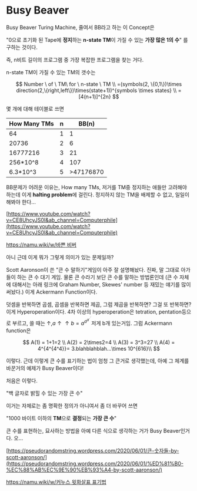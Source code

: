 # Busy Beaver

Busy Beaver Turing Machine, 줄여서 BB라고 하는 이 Concept은

"0으로 초기화 된 Tape에 **정지**하는 **n-state TM**이 가질 수 있는 **가장 많은 1의 수**" 를 구하는 것이다.

즉, n비트 길이의 프로그램 중 가장 복잡한 프로그램을 찾는 거다.

n-state TM이 가질 수 있는 TM의 갯수는

$$
Number \ of \ TM\ for \ n-state \ TM
\\
=(symbols(2, \{0,1\})\times direction(2,\{right,left\})\times(state+1))^{symbols \times states} \\
=[4(n+1)]^{2n}
$$

몇 개에 대해 테이블로 쓰면

|How Many TMs|n|BB(n)|
|------|---|---|
|64|1|1|
|20736|2|6|
|16777216|3|21|
|256*10^8|4|107|
|6.3*10^3|5|>47176870|


BB문제가 어려운 이유는, How many TMs, 저거를 TM중 정지하는 애들만 고려해야 하는데 이게 **halting problem**에 걸린다. 정지하지 않는 TM을 배제할 수 없고, 일일이 해봐야 한다...

[https://www.youtube.com/watch?v=CE8UhcyJS0I&ab_channel=Computerphile](https://www.youtube.com/watch?v=CE8UhcyJS0I&ab_channel=Computerphile)

[https://namu.wiki/w/바쁜 비버](https://namu.wiki/w/%EB%B0%94%EC%81%9C%20%EB%B9%84%EB%B2%84)

아니 근데 이게 뭐가 그렇게 의미가 있는 문제일까?

Scott Aaronson이 쓴 "큰 수 말하기"게임이 아주 잘 설명해놨다. 진짜, 말 그대로 아가들이 하는 큰 수 대기 게임. 물론 큰 수라기 보단 큰 수를 말하는 방법론인데 (큰 수 자체에 대해서는 아래 링크에 Graham Number, Skewes' number 등 재밌는 얘기를 많이 써놨다.) 이게 Ackermann Function이다.

덧셈을 반복하면 곱셈, 곱셈을 반복하면 제곱, 그럼 제곱을 반복하면? 그걸 또 반복하면? 이게 Hyperoperation이다. 4차 이상의 hyperoperation은 tetration, pentation등으로 부르고, 쓸 때는 $\uparrow, a\uparrow \uparrow b = a^{{a^{a^{\scriptstyle\cdot^{\scriptstyle\cdot^{\scriptstyle\cdot}}}}}}$저게 b개 있는거임. 그럼 Ackermann function은

$$
A(1) = 1+1=2 \\
A(2) = 2\times2=4 \\
A(3) = 3^3=27 \\
A(4) = 4^{4^{4^4}}= 3.blahblahblah...\times 10^{616}\\
$$

이렇다. 근데 이렇게 큰 수를 표기하는 법이 엄청 그 큰거로 생각했는데, 아예 그 체계를 바꾼거의 예제가 Busy Beaver이다!

처음은 이렇다.

"백 글자로 밝힐 수 있는 가장 큰 수"

이거는 자체로는 좀 명확한 정의가 아니여서 좀 더 바꾸어 쓰면

"1000 바이트 이하의 **TM**으로 **결정**되는 **가장 큰 수**"

큰 수를 표현하는, 묘사하는 방법을 아예 다른 식으로 생각하는 거가 Busy Beaver인거다. 오...

[https://pseudorandomstring.wordpress.com/2020/06/01/큰-숫자들-by-scott-aaronson/](https://pseudorandomstring.wordpress.com/2020/06/01/%ED%81%B0-%EC%88%AB%EC%9E%90%EB%93%A4-by-scott-aaronson/)

[https://namu.wiki/w/커누스 윗화살표 표기법](https://namu.wiki/w/%EC%BB%A4%EB%88%84%EC%8A%A4%20%EC%9C%97%ED%99%94%EC%82%B4%ED%91%9C%20%ED%91%9C%EA%B8%B0%EB%B2%95)